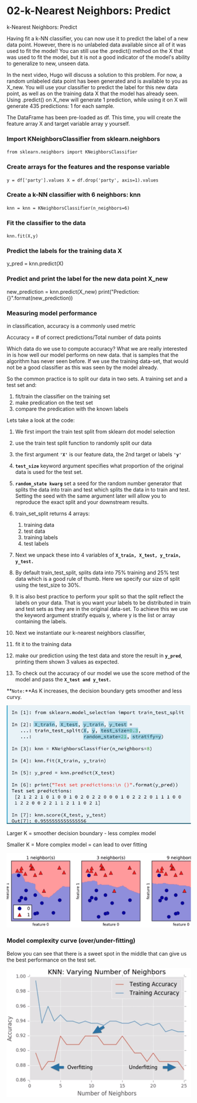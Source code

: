 # 02-k-Nearest Neighbors: Predict

k-Nearest Neighbors: Predict

Having fit a k-NN classifier, you can now use it to predict the label of a new data point. However, there is no unlabeled data available since all of it was used to fit the model! You can still use the .predict\(\) method on the X that was used to fit the model, but it is not a good indicator of the model's ability to generalize to new, unseen data.

In the next video, Hugo will discuss a solution to this problem. For now, a random unlabeled data point has been generated and is available to you as X\_new. You will use your classifier to predict the label for this new data point, as well as on the training data X that the model has already seen. Using .predict\(\) on X\_new will generate 1 prediction, while using it on X will generate 435 predictions: 1 for each sample.

The DataFrame has been pre-loaded as df. This time, you will create the feature array X and target variable array y yourself.

### Import KNeighborsClassifier from sklearn.neighbors

`from sklearn.neighbors import KNeighborsClassifier`

### Create arrays for the features and the response variable

`y = df['party'].values X = df.drop('party', axis=1).values`

### Create a k-NN classifier with 6 neighbors: knn

`knn = knn = KNeighborsClassifier(n_neighbors=6)`

### Fit the classifier to the data

`knn.fit(X,y)`

### Predict the labels for the training data X

y\_pred = knn.predict\(X\)

### Predict and print the label for the new data point X\_new

new\_prediction = knn.predict\(X\_new\) print\("Prediction: {}".format\(new\_prediction\)\)

### Measuring model performance

in classification, accuracy is a commonly used metric

Accuracy = \# of correct predictions/Total number of data points

Which data do we use to compute accuracy? What we are really interested in is how well our model performs on new data. that is samples that the algorithm has never seen before. If we use the training data-set, that would not be a good classifier as this was seen by the model already. 

So the common practice is to split our data in two sets. A training set and a test set and:

1. fit/train the classifier on the training set
2. make predication on the test set
3. compare the predication with the known labels

Lets take a look at the code:

1. We first import the train test split from sklearn dot model selection
2. use the train test split function to randomly split our data
3. the first argument **`'X'`** is our feature data, the 2nd target or labels **`'y'`**
4. **`test_size`** keyword argument specifies what proportion of the original data is used for the test set.
5. **`random_state kwarg`** set a seed for the random number generator that splits the data into train and test which splits the data in to train and test. Setting the seed with the same argument later will allow you to reproduce the exact split and your downstream results.
6. train\_set\_split returns 4 arrays:

   1. training data
   2. test data
   3. training labels
   4. test labels

7. Next we unpack these into 4 variables of **`X_train, X_test, y_train, y_test.`** 
8. By default train\_test\_split, splits data into 75% training and 25% test data which is a good rule of thumb. Here we specify our size of split using the test\_size to 30%.
9. It is also best practice to perform your split so that the split reflect the labels on your data. That is you want your labels to be distributed in train and test sets as they are in the original data-set. To achieve this we use the keyword argument stratify equals y, where y is the list or array containing the labels.
10. Next we instantiate our k-nearest neighbors classifier, 
11. fit it to the training data
12. make our prediction using the test data and store the result in **`y_pred`**, printing them shown 3 values as expected.
13. To check out the accuracy of our model we use the score method of the model and pass the **`X_test and y_test.`**

**`Note:`**As K increases, the decision boundary gets smoother  and less curvy.

![](../../.gitbook/assets/image%20%2813%29.png)

Larger K = smoother decision boundary - less complex model

Smaller K = More complex model = can lead to over fitting

![](../../.gitbook/assets/image%20%2811%29.png)

### 

### Model complexity curve \(over/under-fitting\)

Below you can see that there is a sweet spot in the middle that can give us the best performance on the test set.

![](../../.gitbook/assets/image%20%2821%29.png)









  


